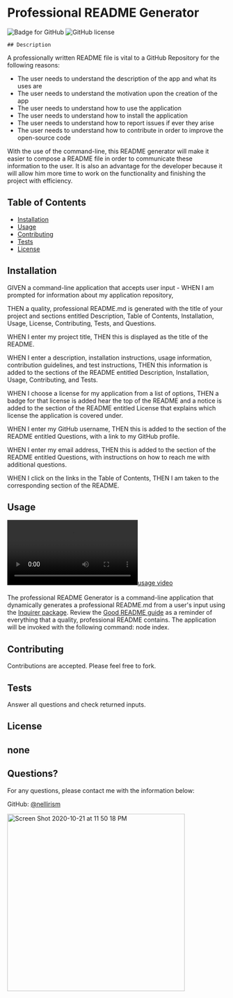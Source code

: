# Professional README Generator
  ![Badge for GitHub](https://img.shields.io/github/languages/top/nellirism/profreadme?style=flat&logo=appveyor) 
  ![GitHub license](https://img.shields.io/badge/license-${userResponses.license}-blue.svg)
  
    ## Description 
  
  A professionally written README file is vital to a GitHub Repository for the following reasons:
  - The user needs to understand the description of the app and what its uses are
  - The user needs to understand the motivation upon the creation of the app
  - The user needs to understand how to use the application
  - The user needs to understand how to install the application
  - The user needs to understand how to report issues if ever they arise
  - The user needs to understand how to contribute in order to improve the  
  open-source code

  With the use of the command-line, this README generator will make it easier to compose a README file in order to communicate these information to the user. It is also an advantage for the developer because it will allow him more time to work on the functionality and finishing the project with efficiency. 

  ## Table of Contents
  * [Installation](#installation)
  * [Usage](#usage)
  * [Contributing](#contributing)
  * [Tests](#tests)
  * [License](#license)
  
  ## Installation
  
  GIVEN a command-line application that accepts user input - WHEN I am prompted for information about my application repository, 
  
  THEN a quality, professional README.md is generated with the title of your project and sections entitled Description, Table of Contents, Installation, Usage, License, Contributing, Tests, and Questions. 
  
  WHEN I enter my project title, 
  THEN this is displayed as the title of the README. 
  
  WHEN I enter a description, installation instructions, usage information, contribution guidelines, and test instructions, 
  THEN this information is added to the sections of the README entitled Description, Installation, Usage, Contributing, and Tests. 
  
  WHEN I choose a license for my application from a list of options, 
  THEN a badge for that license is added hear the top of the README and a notice is added to the section of the README entitled License that explains which license the application is covered under. 
  
  WHEN I enter my GitHub username, 
  THEN this is added to the section of the README entitled Questions, with a link to my GitHub profile. 
  
  WHEN I enter my email address, 
  THEN this is added to the section of the README entitled Questions, with instructions on how to reach me with additional questions. 
  
  WHEN I click on the links in the Table of Contents, 
  THEN I am taken to the corresponding section of the README.
  
  ## Usage 
  
  [![usage video](profreadme.mp4)](https://drive.google.com/file/d/1l2StwO_KAGhP7WGbb6CVW9Cs-lNTaZAJ/view?usp=sharing "Click Me!")<br><br>
  The professional README Generator is a command-line application that dynamically generates a professional README.md from a user's input using the [Inquirer package](https://www.npmjs.com/package/inquirer). Review the [Good README guide](../../01-HTML-Git-CSS/04-Important/Good-README-Guide/README.md) as a reminder of everything that a quality, professional README contains. The application will be invoked with the following command: node index.
  
  ## Contributing
    
  Contributions are accepted. Please feel free to fork. 
  
  ## Tests
    
  Answer all questions and check returned inputs.
  
  ## License

  none
  ---
  
  ## Questions?
  
  For any questions, please contact me with the information below:
 
  GitHub: [@nellirism](https://api.github.com/users/nellirism)

  <img width="408" alt="Screen Shot 2020-10-21 at 11 50 18 PM" src="https://user-images.githubusercontent.com/71202250/119280708-6c13ab80-bbe7-11eb-94ac-a99e2bb5476f.JPG">
  